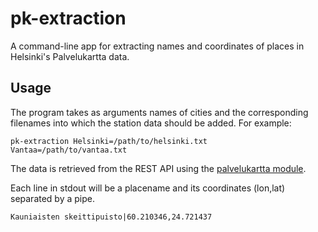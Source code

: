 # pk-extraction

A command-line app for extracting names and coordinates of places in Helsinki's Palvelukartta data.

## Usage

The program takes as arguments names of cities and the corresponding filenames into which the station data should be added. For example:

    pk-extraction Helsinki=/path/to/helsinki.txt Vantaa=/path/to/vantaa.txt

The data is retrieved from the REST API using the [palvelukartta module](https://github.com/JaniL/palvelukartta).

Each line in stdout will be a placename and its coordinates (lon,lat) separated by a pipe.

    Kauniaisten skeittipuisto|60.210346,24.721437